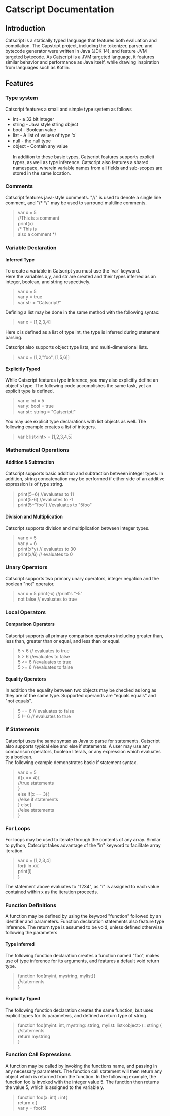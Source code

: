 # Catscript Documentation

## Introduction
Catscript is a statically typed language that features both evaluation and compilation. The Capstript project, including the tokenizer, parser, and bytecode generator were written in Java (JDK 14), and feature JVM targeted bytecode. As Catscript is a JVM targeted language, it features similar behavior and performance as Java itself, while drawing inspiration from languages such as Kotlin. 


## Features
### Type system
Catscript features a small and simple type system as follows</br>
* int - a 32 bit integer
* string - Java style string object
* bool - Boolean value
* list - A list of values of type 'x'
* null - the null type  
* object - Contain any value</br></br>
In addition to these basic types, Catscript features supports explicit types, as well as type inference. Catscript also features a shared namespace, wherein variable names from all fields and sub-scopes are stored in the same location. 


### Comments
Catscript features java-style comments. "//" is used to denote a single line comment, and "/* */" may be used to surround multiline comments.
> var x = 5</br>
> //This is a comment</br>
> print(x)</br>
> /*
> This is</br>
> also a comment
> */

### Variable Declaration
#### Inferred Type
To create a variable in Catscript you must use the 'var' keyword. </br>
Here the variables x,y, and str are created and their types inferred as an integer, boolean, and string respectively.

> var x = 5</br>
> var y = true</br>
> var str = "Catscript!"

Defining a list may be done in the same method with the following syntax:
> var x = [1,2,3,4]</br>

Here x is defined as a list of type int, the type is inferred during statement parsing.  

Catscript also supports object type lists, and multi-dimensional lists.
> var x = [1,2,"foo", [1,5,6]]

#### Explicitly Typed
While Catscript features type inference, you may also explicitly define an object's type. 
The following code accomplishes the same task, yet an explicit type is defined. 
> var x: int = 5</br>
> var y: bool = true</br>
> var str: string = "Catscript!"

You may use explicit type declarations with list objects as well. The following example creates a list of integers. 
> var l: list\<int\> = [1,2,3,4,5]

### Mathematical Operations
#### Addition & Subtraction
Catscript supports basic addition and subtraction between integer types. In addition, string concatenation may be performed if either side of an additive expression is of type string.
> print(5+6) //evaluates to 11</br>
> print(5-6) //evaluates to -1</br>
> print(5+"foo") //evaluates to "5foo"

#### Division and Multiplication
Catscript supports division and multiplication between integer types. 
> var x = 5</br>
> var y = 6</br>
> print(x*y) // evaluates to 30 </br>
> print(x/6) // evaluates to 0

### Unary Operators
Catscript supports two primary unary operators, integer negation and the boolean "not" operator. 
> var x = 5
> print(-x) //print's "-5"</br>
> not false // evaluates to true

### Local Operators
#### Comparison Operators
Catscript supports all primary comparison operators including greater than, less than, greater than or equal, and less than or equal.
> 5 < 6 // evaluates to true</br>
> 5 > 6 //evaluates to false</br>
> 5 <= 6 //evaluates to true</br>
> 5 >= 6 //evaluates to false

#### Equality Operators
In addition the equality between two objects may be checked as long as they are of the same type. Supported operands are "equals equals" and "not equals". 
> 5 == 6 // evaluates to false</br>
> 5 != 6 // evaluates to true


### If Statements
Catscript uses the same syntax as Java to parse for statements. Catscript also supports typical else and else if statements. 
A user may use any comparison operators, boolean literals, or any expression which evaluates to a boolean. </br>
The following example demonstrates basic if statement syntax. 

> var x = 5</br>
> if(x == 4){</br>
>  //true statements</br>
> }</br>
> else if(x == 3){</br>
>  //else if statements</br>
> } else{</br>
> //else statements</br>
> }
### For Loops
For loops may be used to iterate through the contents of any array. Similar to python, Catscript takes advantage of the "in" keyword to facilitate array iteration.

> var x = [1,2,3,4] </br>
> for(i in x){</br>
>    print(i)</br>
> }</br>

The statement above evaluates to "1234", as "i" is assigned to each value contained within x as the iteration proceeds. 

### Function Definitions
A function may be defined by using the keyword "function" followed by an identifier and parameters. Function declaration statements also feature type inference. The return type is assumed to be void, unless defined otherwise following the parameters
#### Type inferred
The following function declaration creates a function named "foo", makes use of type inference for its arguments, and features a default void return type. 
> function foo(myint, mystring, mylist){</br>
> //statements</br>
> }</br>
#### Explicitly Typed
The following function declaration creates the same function, but uses explicit types for its parameters, and defined a return type of string.
> function foo(myint: int, mystring: string, mylist: list\<object\>) : string {</br>
> //statements</br>
> return mystring</br>
> }

### Function Call Expressions
A function may be called by invoking the functions name, and passing in any necessary parameters. The function call statement will then return any object which is returned from the function.
In the following example, the function foo is invoked with the integer value 5. The function then returns the value 5, which is assigned to the variable y. 
> function foo(x: int) : int{</br>
>  return x
> }</br>
> var y = foo(5)



